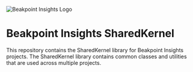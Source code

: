 ![Beakpoint Insights Logo](https://beakpointinsights.com/hubfs/Logo%20Side%20by%20Side%20742x212-1.png)

# Beakpoint Insights SharedKernel
This repository contains the SharedKernel library for Beakpoint Insights projects. The SharedKernel library contains common classes and utilities that are used across multiple projects.
